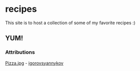 # recipes

This site is to host a collection of some of my favorite recipes :&rpar;

## YUM!

### Attributions
[Pizza.jpg](https://commons.wikimedia.org/wiki/File:Pizza-3007395.jpg) - [igorovsyannykov](https://pixabay.com/users/igorovsyannykov-6222956/)
